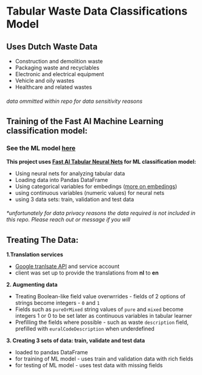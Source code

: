 # Tabular Waste Data Classifications Model

## Uses Dutch Waste Data

- Construction and demolition waste
- Packaging waste and recyclables
- Electronic and electrical equipment
- Vehicle and oily wastes
- Healthcare and related wastes

###### data ommitted within repo for data sensitivity reasons

## Training of the Fast AI Machine Learning classification model:

### See the ML model [here](https://github.com/Yolantele/ML-data-clasifier/blob/master/tabular_neural_net_classification_model.ipynb)

**This project uses [Fast AI Tabular Neural Nets](https://docs.fast.ai/tabular.html) for ML classification model:**

- Using neural nets for analyzing tabular data
- Loading data into Pandas DataFrame
- Using categorical variables for embedings ([more on embedings](https://towardsdatascience.com/neural-network-embeddings-explained-4d028e6f0526))
- using continuous variables (numeric values) for neural nets
- using 3 data sets: train, validation and test data

###### \*unfortunately for data privacy reasons the data required is not included in this repo. Please reach out or message if you will

## Treating The Data:

**1.Translation services**

- [Google tranlsate API](https://cloud.google.com/translate/docs) and service account
- client was set up to provide the translations from **nl** to **en**

**2. Augmenting data**

- Treating Boolean-like field value overwrrides - fields of 2 options of strings become integers - `0` and `1`
- Fields such as `pureOrMixed` string values of `pure` and `mixed` become integers 1 or 0 to be set later as continuous variables in tabular learner
- Prefilling the fields where possible - such as waste `description` field, prefilled with `euralCodeDescription` when underdefined

**3. Creating 3 sets of data: train, validate and test data**

- loaded to pandas DataFrame
- for training of ML model - uses train and validation data with rich fields
- for testing of ML model - uses test data with missing fields
